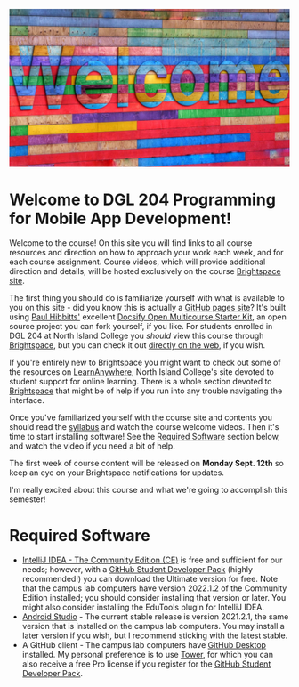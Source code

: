 ![Welcome sign](images/belinda-fewings-6wAGwpsXHE0-unsplash.jpg ':class=banner-image')

# Welcome to DGL 204 Programming for Mobile App Development!
Welcome to the course! On this site you will find links to all course resources and direction on how to approach your work each week, and for each course assignment. Course videos, which will provide additional direction and details, will be hosted exclusively on the course [Brightspace site](https://mycourses.nic.bc.ca/d2l/home).

The first thing you should do is familiarize yourself with what is available to you on this site - did you know this is actually a [GitHub pages site](https://github.com/ash-teach/dgl-204)? It's built using [Paul Hibbitts'](https://github.com/paulhibbitts/) excellent [Docsify Open Multicourse Starter Kit](https://github.com/hibbitts-design/docsify-open-multicourse-starter-kit), an open source project you can fork yourself, if you like. For students enrolled in DGL 204 at North Island College you *should* view this course through [Brightspace](https://mycourses.nic.bc.ca/d2l/home), but you can check it out [directly on the web]((https://github.com/ash-teach/dgl-204)), if you wish.

If you're entirely new to Brightspace you might want to check out some of the resources on [LearnAnywhere](https://learnanywhere.opened.ca/), North Island College's site devoted to student support for online learning. There is a whole section devoted to [Brightspace](https://learnanywhere.opened.ca/digital-technologies/brightspace/) that might be of help if you run into any trouble navigating the interface.

Once you've familiarized yourself with the course site and contents you should read the [syllabus](https://mycourses.nic.bc.ca/d2l/le/lessons/11972/topics/361422) and watch the course welcome videos. Then it's time to start installing software! See the [Required Software](#required-software) section below, and watch the video if you need a bit of help.

The first week of course content will be released on **Monday Sept. 12th** so keep an eye on your Brightspace notifications for updates.

I'm really excited about this course and what we're going to accomplish this semester! 

 
 # Required Software

* [IntelliJ IDEA - The Community Edition (CE)](https://www.jetbrains.com/idea/download/) is free and sufficient for our needs; however, with a [GitHub Student Developer Pack](https://education.github.com/pack) (highly recommended!) you can download the Ultimate version for free. Note that the campus lab computers have version 2022.1.2 of the Community Edition installed; you should consider installing that version or later. You might also consider installing the EduTools plugin for IntelliJ IDEA.
* [Android Studio](https://developer.android.com/studio) - The current stable release is version 2021.2.1, the same version that is installed on the campus lab computers. You may install a later version if you wish, but I recommend sticking with the latest stable.
* A GitHub client - The campus lab computers have [GitHub Desktop](https://desktop.github.com/) installed. My personal preference is to use [Tower](https://www.git-tower.com/), for which you can also receive a free Pro license if you register for the [GitHub Student Developer Pack](https://education.github.com/pack).
